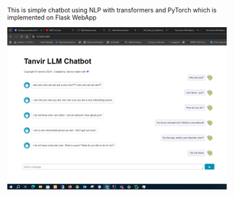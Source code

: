 This is simple chatbot using NLP with transformers and PyTorch which is implemented on Flask WebApp


![llmchatbot.PNG](llmchatbot.PNG)